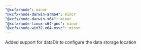 ```yaml
---
"@xcfx/node": minor
"@xcfx/node-darwin-arm64": minor
"@xcfx/node-darwin-x64": minor
"@xcfx/node-linux-x64-gnu": minor
"@xcfx/node-win32-x64-msvc": minor
---
```


Added support for dataDir to configure the data storage location
